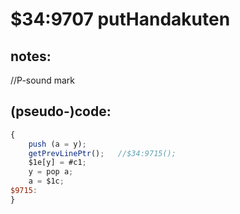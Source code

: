 ﻿
# $34:9707 putHandakuten

<summary></summary>

## notes:
//P-sound mark
## (pseudo-)code:
```js
{
	push (a = y);
	getPrevLinePtr();	//$34:9715();
	$1e[y] = #c1;
	y = pop a;
	a = $1c;
$9715:
}
```



